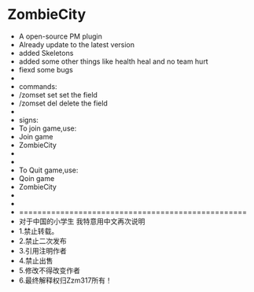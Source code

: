 # ZombieCity
- A open-source PM plugin
- Already update to the latest version
- added Skeletons
- added some other things like health heal and no team hurt
- fiexd some bugs
- 
- commands:
- /zomset set set the field
- /zomset del delete the field 
- 
- signs:
- To join game,use:
- Join game
- ZombieCity
- 
- 
- To Quit game,use:
- Qoin game
- ZombieCity
- 
- 
- ==================================================
- 对于中国的小学生 我特意用中文再次说明 
-  1.禁止转载。 
-  2.禁止二次发布 
-  3.引用注明作者 
-  4.禁止出售 
-  5.修改不得改变作者 
- 6.最终解释权归Zzm317所有！
